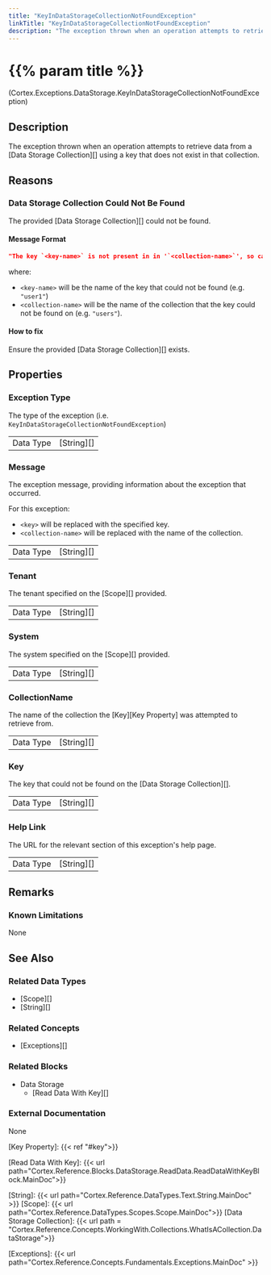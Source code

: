 ```yaml
---
title: "KeyInDataStorageCollectionNotFoundException"
linkTitle: "KeyInDataStorageCollectionNotFoundException"
description: "The exception thrown when an operation attempts to retrieve data from a  data storage collection using a key that does not exist in that collection."
---
```


# {{% param title %}}

<p class="namespace">(Cortex.Exceptions.DataStorage.KeyInDataStorageCollectionNotFoundException)</p>

## Description

The exception thrown when an operation attempts to retrieve data from a  [Data Storage Collection][] using a key that does not exist in that collection.

## Reasons

### Data Storage Collection Could Not Be Found

The provided [Data Storage Collection][] could not be found.

#### Message Format

```json
"The key `<key-name>` is not present in in '`<collection-name>`', so cannot be retrieved.\r\nPlease click the HelpLink for more information on how to fix this."
```

where:

- `<key-name>` will be the name of the key that could not be found (e.g. `"user1"`)
- `<collection-name>` will be the name of the collection that the key could not be found on (e.g. `"users"`).

#### How to fix

Ensure the provided [Data Storage Collection][] exists.

## Properties

### Exception Type

The type of the exception (i.e. `KeyInDataStorageCollectionNotFoundException`)

| | |
|-----------|------------|
| Data Type | [String][] |

### Message

The exception message, providing information about the exception that occurred.

For this exception:

- `<key>` will be replaced with the specified key.
- `<collection-name>` will be replaced with the name of the collection.

| | |
|-----------|------------|
| Data Type | [String][] |

### Tenant

The tenant specified on the [Scope][] provided.

| | |
|-----------|---------------------------|
| Data Type | [String][] |

### System

The system specified on the [Scope][] provided.

| | |
|-----------|---------------------------|
| Data Type | [String][] |

### CollectionName

The name of the collection the [Key][Key Property] was attempted to retrieve from.

| | |
|-----------|---------------------------|
| Data Type | [String][] |

### Key

The key that could not be found on the [Data Storage Collection][].

| | |
|-----------|---------------------------|
| Data Type | [String][] |

### Help Link

The URL for the relevant section of this exception's help page.

| | |
|-----------|------------|
| Data Type | [String][] |

## Remarks

### Known Limitations

None

## See Also

### Related Data Types

* [Scope][]
* [String][]

### Related Concepts

* [Exceptions][]

### Related Blocks

- Data Storage
    - [Read Data With Key][]

### External Documentation

None

[Key Property]: {{< ref "#key">}}

[Read Data With Key]: {{< url path="Cortex.Reference.Blocks.DataStorage.ReadData.ReadDataWithKeyBlock.MainDoc">}}

[String]: {{< url path="Cortex.Reference.DataTypes.Text.String.MainDoc" >}}
[Scope]: {{< url path="Cortex.Reference.DataTypes.Scopes.Scope.MainDoc">}}
[Data Storage Collection]: {{< url path = "Cortex.Reference.Concepts.WorkingWith.Collections.WhatIsACollection.DataStorage">}}

[Exceptions]: {{< url path="Cortex.Reference.Concepts.Fundamentals.Exceptions.MainDoc" >}}
